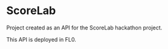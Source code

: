 # ScoreLab

Project created as an API for the ScoreLab hackathon project.


This API is deployed in FL0.